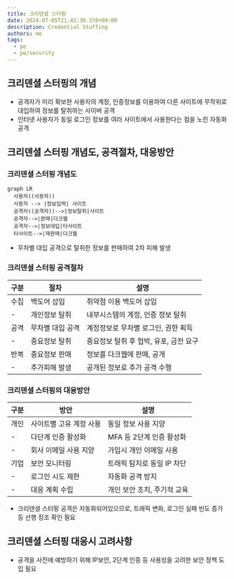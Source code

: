 ```yaml
---
title: 크리덴셜 스터핑
date: 2024-07-05T21:42:30.378+09:00
description: Credential Stuffing
authors: me
tags: 
  - pe
  - pe/security
---
```


## 크리덴셜 스터핑의 개념

- 공격자가 미리 확보한 사용자의 계정, 인증정보를 이용하여 다른 사이트에 무작위로 대입하여 정보를 탈취하는 사이버 공격
- 인터넷 사용자가 동일 로그인 정보를 여러 사이트에서 사용한다는 점을 노린 자동화 공격

## 크리덴셜 스터핑 개념도, 공격절차, 대응방안

### 크리덴셜 스터핑 개념도

```mermaid
graph LR
  사용자((사용자))
  사용자 --> |정보입력| 사이트
  공격자((공격자))-->|정보탈취|사이트
  공격자-->|판매|다크웹
  공격자-->|정보대입|타사이트
  타사이트-->|재판매|다크웹
```

- 무차별 대입 공격으로 탈취한 정보를 판매하여 2차 피해 발생

### 크리덴셜 스터핑 공격절차

| 구분 | 절차 | 설명 |
| --- | --- | --- |
| 수집 | 백도어 삽입 | 취약점 이용 백도어 삽입 |
| - | 개인정보 탈취 | 내부시스템의 계정, 인증 정보 탈취 |
| 공격 | 무차별 대입 공격 | 계정정보로 무차별 로그인, 권한 획득 |
| - | 중요정보 탈취 | 중요정보 탈취 후 협박, 유포, 금전 요구 |
| 반복 | 중요정보 판매 | 정보를 다크웹에 판매, 공개 |
| - | 추가피해 발생 | 공개된 정보로 추가 공격 수행 |

### 크리덴셜 스터핑의 대응방안

| 구분 | 방안 | 설명 |
| --- | --- | --- |
| 개인 | 사이트별 고유 계정 사용 | 동일 정보 사용 지양 |
| - | 다단계 인증 활성화 | MFA 등 2단계 인증 활성화 |
| - | 회사 이메일 사용 지양 | 가입시 개인 이메일 사용 |
| 기업 | 보안 모니터링 | 트래픽 탐지로 동일 IP 차단 |
| - | 로그인 시도 제한 | 자동화 공격 방지 |
| - | 대응 계획 수립 | 개인 보안 조치, 주기적 교육 |

- 크리덴셜 스터핑 공격은 자동화되어있으므로, 트래픽 변화, 로그인 실패 빈도 증가 등 선행 징조 확인 필요

## 크리덴셜 스터핑 대응시 고려사항

- 공격을 사전에 예방하기 위해 IP보안, 2단계 인증 등 사용성을 고려한 보안 정책 도입 필요
